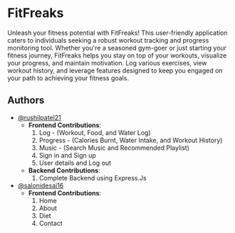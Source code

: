 
# FitFreaks

Unleash your fitness potential with FitFreaks! This user-friendly application caters to individuals seeking a robust workout tracking and progress monitoring tool. Whether you're a seasoned gym-goer or just starting your fitness journey, FitFreaks helps you stay on top of your workouts, visualize your progress, and maintain motivation. Log various exercises, view workout history, and leverage features designed to keep you engaged on your path to achieving your fitness goals.



## Authors

- [@rushilpatel21 ](https://github.com/rushilpatel21) 
  - **Frontend Contributions**: 
    1. Log - (Workout, Food, and Water Log)
    2. Progress - (Calories Burnt, Water Intake, and Workout History)
    3. Music - (Search Music and Recommended Playlist)
    4. Sign in and Sign up
    5. User details and Log out
  - **Backend Contributions**: 
    1. Complete Backend using Express.Js 
- [@salonidesai16](https://github.com/salonidesai16)
    - **Frontend Contributions**: 
        1. Home
        2. About
        3. Diet
        4. Contact

